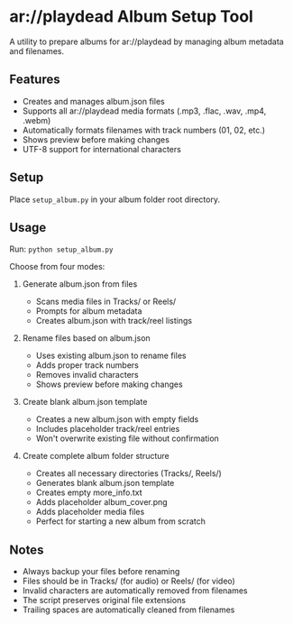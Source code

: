 # ar://playdead Album Setup Tool

A utility to prepare albums for ar://playdead by managing album metadata and filenames.

## Features
- Creates and manages album.json files
- Supports all ar://playdead media formats (.mp3, .flac, .wav, .mp4, .webm)
- Automatically formats filenames with track numbers (01, 02, etc.)
- Shows preview before making changes
- UTF-8 support for international characters

## Setup
Place `setup_album.py` in your album folder root directory.

## Usage
Run: `python setup_album.py`

Choose from four modes:

1. Generate album.json from files
   - Scans media files in Tracks/ or Reels/
   - Prompts for album metadata
   - Creates album.json with track/reel listings

2. Rename files based on album.json
   - Uses existing album.json to rename files
   - Adds proper track numbers
   - Removes invalid characters
   - Shows preview before making changes

3. Create blank album.json template
   - Creates a new album.json with empty fields
   - Includes placeholder track/reel entries
   - Won't overwrite existing file without confirmation

4. Create complete album folder structure
   - Creates all necessary directories (Tracks/, Reels/)
   - Generates blank album.json template
   - Creates empty more_info.txt
   - Adds placeholder album_cover.png
   - Adds placeholder media files
   - Perfect for starting a new album from scratch

## Notes
- Always backup your files before renaming
- Files should be in Tracks/ (for audio) or Reels/ (for video)
- Invalid characters are automatically removed from filenames
- The script preserves original file extensions
- Trailing spaces are automatically cleaned from filenames
